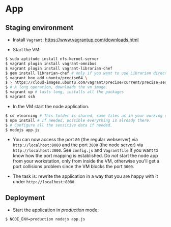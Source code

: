 # App

## Staging environment

* Install `Vagrant`: https://www.vagrantup.com/downloads.html

* Start the VM.
``` bash
$ sudo aptitude install nfs-kernel-server
$ vagrant plugin install vagrant-omnibus
$ vagrant plugin install vagrant-librarian-chef
$ gem install librarian-chef # only if you want to use Librarian directly
$ vagrant box add ubuntu/precise64 \
$ > https://cloud-images.ubuntu.com/vagrant/precise/current/precise-server-cloudimg-amd64-vagrant-disk1.box
$ # A long operation, downloads the vm image.
$ vagrant up # lasts long, installs all the packages
$ vagrant ssh
```
* In the VM start the node application.
``` bash
$ cd elearning # This folder is shared, same files as in your working directory.
$ npm install # If needed, possible everything is already there.
$ # Configure all the sensitive data if needed.
$ nodejs app.js
```
* You can now access the port `80` (the regular webserver) via
  `http://localhost:8080` and the port `3000` (the node server) via
  `http://localhost:3000`. See `config.js` and `Vagrantfile` if you want to know
  how the port mapping is established. Do *not* start the node app from your
  workstation, only from inside the VM, otherwise you'll get a port collisions
  problem since the VM blocks the port `3000`.

* The task is: rewrite the application in a way that you are happy with it
  under `http://localhost:8080`.


## Deployment

* Start the application in _production_ mode:

``` bash
$ NODE_ENV=production nodejs app.js
```
